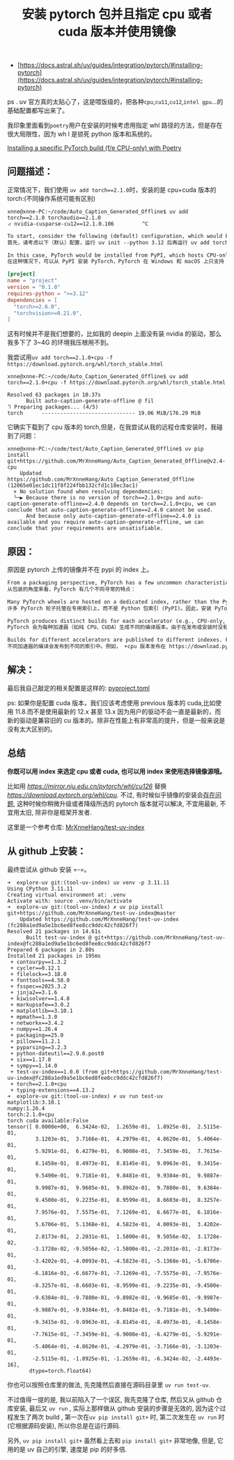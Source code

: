 <h1 align="center">安装 pytorch 包并且指定 cpu 或者 cuda 版本并使用镜像</h1>  

- [https://docs.astral.sh/uv/guides/integration/pytorch/#installing-pytorch](https://docs.astral.sh/uv/guides/integration/pytorch/#installing-pytorch)

ps . uv 官方真的太贴心了，这是喂饭级的，把各种`cpu`,`cu11`,`cu12`,`intel gpu`...的基础配置都写出来了。<br>

我印象里面看到`poetry`用户在安装的时候考虑用指定 whl 路径的方法，但是存在很大局限性，因为 wh l 是锁死 python 版本和系统的。

[Installing a specific PyTorch build (f/e CPU-only) with Poetry](https://stackoverflow.com/questions/59158044/installing-a-specific-pytorch-build-f-e-cpu-only-with-poetry)

## 问题描述：

正常情况下，我们使用 `uv add torch==2.1.0`时，安装的是 cpu+cuda 版本的 torch:(不同操作系统可能有区别)<br>

```shell
xnne@xnne-PC:~/code/Auto_Caption_Generated_Offline$ uv add torch==2.1.0 torchaudio==2.1.0
⠴ nvidia-cusparse-cu12==12.1.0.106         ^C
```

```txt
To start, consider the following (default) configuration, which would be generated by running uv init --python 3.12 followed by uv add torch torchvision.
首先，请考虑以下（默认）配置，运行 uv init --python 3.12 后再运行 uv add torch torchvision 即可生成该配置。

In this case, PyTorch would be installed from PyPI, which hosts CPU-only wheels for Windows and macOS, and GPU-accelerated wheels on Linux (targeting CUDA 12.4):
在这种情况下，可以从 PyPI 安装 PyTorch，PyTorch 在 Windows 和 macOS 上只支持 CPU 驱动轮，在 Linux 上支持 GPU 加速驱动轮（针对 CUDA 12.4）：
```

```toml
[project]
name = "project"
version = "0.1.0"
requires-python = ">=3.12"
dependencies = [
  "torch>=2.6.0",
  "torchvision>=0.21.0",
]
```

这有时候并不是我们想要的，比如我的 deepin 上面没有装 nvidia 的驱动，那么我多下了 3~4G 的环境我压根用不到。<br>

我尝试用`uv add torch==2.1.0+cpu -f https://download.pytorch.org/whl/torch_stable.html`

```shell
xnne@xnne-PC:~/code/Auto_Caption_Generated_Offline$ uv add torch==2.1.0+cpu -f https://download.pytorch.org/whl/torch_stable.html

Resolved 63 packages in 10.37s
      Built auto-caption-generate-offline @ fil
⠹ Preparing packages... (4/5)
torch      ------------------------------ 19.06 MiB/176.29 MiB
```

它确实下载到了 cpu 版本的 torch,但是，在我尝试从我的远程仓库安装时，我碰到了问题：<br>

```shell
xnne@xnne-PC:~/code/test/Auto_Caption_Generated_Offline$ uv pip install git+https://github.com/MrXnneHang/Auto_Caption_Generated_Offline@v2.4-cpu
    Updated https://github.com/MrXnneHang/Auto_Caption_Generated_Offline (12065e01ec1dc11f8f224fbb132cfd1c18ec3ac1)
  × No solution found when resolving dependencies:
  ╰─▶ Because there is no version of torch==2.1.0+cpu and auto-caption-generate-offline==2.4.0 depends on torch==2.1.0+cpu, we can conclude that auto-caption-generate-offline==2.4.0 cannot be used.
      And because only auto-caption-generate-offline==2.4.0 is available and you require auto-caption-generate-offline, we can conclude that your requirements are unsatisfiable.
```

## 原因：

原因是 pytorch 上传的镜像并不在 pypi 的 index 上。<br>

```txt
From a packaging perspective, PyTorch has a few uncommon characteristics:
从包装的角度来看，PyTorch 有几个不同寻常的特点：

Many PyTorch wheels are hosted on a dedicated index, rather than the Python Package Index (PyPI). As such, installing PyTorch often requires configuring a project to use the PyTorch index.
许多 PyTorch 轮子托管在专用索引上，而不是 Python 包索引 (PyPI)。因此，安装 PyTorch 通常需要将项目配置为使用 PyTorch 索引。

PyTorch produces distinct builds for each accelerator (e.g., CPU-only, CUDA). Since there's no standardized mechanism for specifying these accelerators when publishing or installing, PyTorch encodes them in the local version specifier. As such, PyTorch versions will often look like 2.5.1+cpu, 2.5.1+cu121, etc.
PyTorch 会为每种加速器（如纯 CPU、CUDA）生成不同的编译版本。由于在发布或安装时没有指定这些加速器的标准化机制，PyTorch 将它们编码在本地版本说明符中。因此，PyTorch 版本通常看起来像 2.5.1+cpu , 2.5.1+cu121 等。

Builds for different accelerators are published to different indexes. For example, the +cpu builds are published on https://download.pytorch.org/whl/cpu, while the +cu121 builds are published on https://download.pytorch.org/whl/cu121.
不同加速器的编译会发布到不同的索引中。例如， +cpu 版本发布在 https://download.pytorch.org/whl/cpu 上，而 +cu121 版本发布在 https://download.pytorch.org/whl/cu121 上。
```

## 解决：

最后我自己敲定的相关配置是这样的: [pyproject.toml](https://github.com/MrXnneHang/test-uv-index/blob/master/pyproject.toml)<br>

ps: 如果你是配置 cuda 版本，我们应该考虑使用 previous 版本的 cuda,比如使用 11.8.而不是使用最新的 12.x 甚至 13.x 因为用户的驱动不会一直是最新的，而新的驱动是兼容旧的 cu 版本的。除非在性能上有非常高的提升，但是一般来说是没有太大区别的。<br>

## 总结

**你既可以用 index 来选定 cpu 或者 cuda, 也可以用 index 来使用选择镜像源哦。**<br>

比如用 *https://mirror.nju.edu.cn/pytorch/whl/cu126* 替换 *https://download.pytorch.org/whl/cpu*. 不过, 有时候似乎镜像的安装会[存在问题](https://github.com/astral-sh/uv/issues/12460), 这种时候你稍微升级或者降级所选的 pytorch 版本就可以解决, 不宜用最新, 不宜用太旧, 除非你是框架开发者.<br>

这里是一个参考仓库: [MrXnneHang/test-uv-index](https://github.com/MrXnneHang/test-uv-index)

## 从 github 上安装：

最终尝试从 github 安装 =-=。<br>

```shell
➜  explore-uv git:(tool-uv-index) uv venv -p 3.11.11
Using CPython 3.11.11
Creating virtual environment at: .venv
Activate with: source .venv/bin/activate
➜  explore-uv git:(tool-uv-index) ✗ uv pip install git+https://github.com/MrXnneHang/test-uv-index@master
    Updated https://github.com/MrXnneHang/test-uv-index (fc288a1ed9a5e1bc6ed8fee8cc9ddc42cfd826f7)
Resolved 21 packages in 14.61s
      Built test-uv-index @ git+https://github.com/MrXnneHang/test-uv-index@fc288a1ed9a5e1bc6ed8fee8cc9ddc42cfd826f7
Prepared 6 packages in 2.80s
Installed 21 packages in 195ms
 + contourpy==1.3.2
 + cycler==0.12.1
 + filelock==3.18.0
 + fonttools==4.58.0
 + fsspec==2025.3.2
 + jinja2==3.1.6
 + kiwisolver==1.4.8
 + markupsafe==3.0.2
 + matplotlib==3.10.1
 + mpmath==1.3.0
 + networkx==3.4.2
 + numpy==1.26.4
 + packaging==25.0
 + pillow==11.2.1
 + pyparsing==3.2.3
 + python-dateutil==2.9.0.post0
 + six==1.17.0
 + sympy==1.14.0
 + test-uv-index==1.0.0 (from git+https://github.com/MrXnneHang/test-uv-index@fc288a1ed9a5e1bc6ed8fee8cc9ddc42cfd826f7)
 + torch==2.1.0+cpu
 + typing-extensions==4.13.2
➜  explore-uv git:(tool-uv-index) ✗ uv run test-uv
matplotlib:3.10.1
numpy:1.26.4
torch:2.1.0+cpu
torch cuda available:False
tensor([ 0.0000e+00,  6.3424e-02,  1.2659e-01,  1.8925e-01,  2.5115e-01,
         3.1203e-01,  3.7166e-01,  4.2979e-01,  4.8620e-01,  5.4064e-01,
         5.9291e-01,  6.4279e-01,  6.9008e-01,  7.3459e-01,  7.7615e-01,
         8.1458e-01,  8.4973e-01,  8.8145e-01,  9.0963e-01,  9.3415e-01,
         9.5490e-01,  9.7181e-01,  9.8481e-01,  9.9384e-01,  9.9887e-01,
         9.9987e-01,  9.9685e-01,  9.8982e-01,  9.7880e-01,  9.6384e-01,
         9.4500e-01,  9.2235e-01,  8.9599e-01,  8.6603e-01,  8.3257e-01,
         7.9576e-01,  7.5575e-01,  7.1269e-01,  6.6677e-01,  6.1816e-01,
         5.6706e-01,  5.1368e-01,  4.5823e-01,  4.0093e-01,  3.4202e-01,
         2.8173e-01,  2.2031e-01,  1.5800e-01,  9.5056e-02,  3.1728e-02,
        -3.1728e-02, -9.5056e-02, -1.5800e-01, -2.2031e-01, -2.8173e-01,
        -3.4202e-01, -4.0093e-01, -4.5823e-01, -5.1368e-01, -5.6706e-01,
        -6.1816e-01, -6.6677e-01, -7.1269e-01, -7.5575e-01, -7.9576e-01,
        -8.3257e-01, -8.6603e-01, -8.9599e-01, -9.2235e-01, -9.4500e-01,
        -9.6384e-01, -9.7880e-01, -9.8982e-01, -9.9685e-01, -9.9987e-01,
        -9.9887e-01, -9.9384e-01, -9.8481e-01, -9.7181e-01, -9.5490e-01,
        -9.3415e-01, -9.0963e-01, -8.8145e-01, -8.4973e-01, -8.1458e-01,
        -7.7615e-01, -7.3459e-01, -6.9008e-01, -6.4279e-01, -5.9291e-01,
        -5.4064e-01, -4.8620e-01, -4.2979e-01, -3.7166e-01, -3.1203e-01,
        -2.5115e-01, -1.8925e-01, -1.2659e-01, -6.3424e-02, -2.4493e-16],
       dtype=torch.float64)
```

你也可以按照仓库里的做法, 先克隆然后直接在源码目录里 `uv run test-uv`.

不过值得一提的是, 我以前陷入了一个误区, 我先克隆了仓库, 然后又从 github 仓库安装, 最后又 `uv run` , 实际上那样做从 github 安装的步骤是无效的, 因为这个过程发生了两次 build , 第一次在`uv pip install git+` 时, 第二次发生在 `uv run` 时(它根据源码安装), 所以你总是在运行源码.

另外, `uv pip install git+` 虽然看上去和 `pip install git+` 非常地像, 但是, 它用的是 uv 自己的引擎, 速度是 pip 的好多倍.
